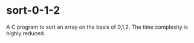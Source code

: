 # sort-0-1-2
A C program to sort an array on the basis of 0,1,2.
The time complexity is highly reduced.
